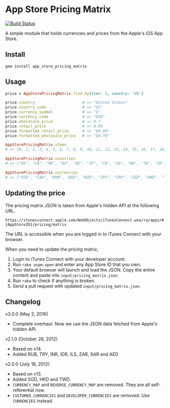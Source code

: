App Store Pricing Matrix
========================

[![Build Status](https://secure.travis-ci.org/kenn/app_store_pricing_matrix.png)](http://travis-ci.org/kenn/app_store_pricing_matrix)

A simple module that holds currencies and prices from the Apple's iOS App Store.

Install
-------

    gem install app_store_pricing_matrix

Usage
-----

```ruby
price = AppStorePricingMatrix.find_by(tier: 1, country: 'US')

price.country                     # => "United States"
price.country_code                # => "US"
price.currency_symbol             # => "$"
price.currency_code               # => "USD"
price.wholesale_price             # => 0.7
price.retail_price                # => 0.99
price.formatted_retail_price      # => "$0.99"
price.formatted_wholesale_price   # => "$0.70"
```

```ruby
AppStorePricingMatrix.stems
# => [0, 1, 2, 3, 4, 5, 6, 7, 8, 9, 10, 11, 12, 13, 14, 15, 16, 17, 18, 19, 20, 21, 22, 23, 24, 25, 26, 27, 28, 29, 30, 31, 32, 33, 34, 35, 36, 37, 38, 39, 40, 41, 42, 43, 44, 45, 46, 47, 48, 49, 50, 51, 52, 53, 54, 55, 56, 57, 58, 59, 60, 61, 62, 63, 64, 65, 66, 67, 68, 69, 70, 71, 72, 73, 74, 75, 76, 77, 78, 79, 80, 81, 82, 83, 84, 85, 86, 87, 510, 530, 550, 560, 570, 580, 590]

AppStorePricingMatrix.countries
# => ["US", "CA", "MX", "AU", "NZ", "JP", "CN", "SG", "HK", "TW", "ID", "IN", "RU", "TR", "IL", "ZA", "SA", "AE", "GB", "DK", "SE", "CH", "NO", "LU", "MT", "CY", "DE", "FR", "AT", "BG", "EE", "SK", "BE", "CZ", "LV", "LT", "NL", "ES", "IT", "SI", "GR", "IE", "PL", "PT", "FI", "RO", "HU", "KR"]

AppStorePricingMatrix.currencies
# => ["USD", "CAD", "MXN", "AUD", "NZD", "JPY", "CNY", "SGD", "HKD", "TWD", "IDR", "INR", "RUB", "TRY", "ILS", "ZAR", "SAR", "AED", "GBP", "DKK", "SEK", "CHF", "NOK", "EUR"]
```

Updating the price
------------------

The pricing matrix JSON is taken from Apple's hidden API at the following URL.

```
https://itunesconnect.apple.com/WebObjects/iTunesConnect.woa/ra/apps/#{AppStoreID}/pricing/matrix
```

The URL is accessible when you are logged in to iTunes Connect with your browser.

When you need to update the pricing matrix,

1. Login to iTunes Connect with your developer account.
1. Run `rake aspm:open` and enter any App Store ID that you own.
1. Your default browser will launch and load the JSON. Copy the entire content and paste into `input/pricing_matrix.json`.
1. Run `rake` to check if anything is broken.
1. Send a pull request with updated `input/pricing_matrix.json`.

Changelog
---------

v3.0.0 (May 2, 2016)

* Complete overhaul. Now we use the JSON data fetched from Apple's hidden API.

v2.1.0 (October 26, 2012)

* Based on v14.
* Added RUB, TRY, INR, IDR, ILS, ZAR, SAR and AED

v2.0.0 (July 18, 2012)

* Based on v13.
* Added SGD, HKD and TWD.
* `CURRENCY_MAP` and `REVERSE_CURRENCY_MAP` are removed. They are all self-referential now.
* `CUSTOMER_CURRENCIES` and `DEVELOPER_CURRENCIES` are removed. Use `CURRENCIES` instead.

